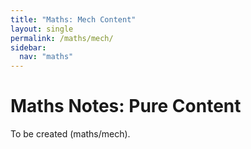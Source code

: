 ```yaml
---
title: "Maths: Mech Content"
layout: single
permalink: /maths/mech/
sidebar:
  nav: "maths"
---
```


# Maths Notes: Pure Content
To be created (maths/mech).
